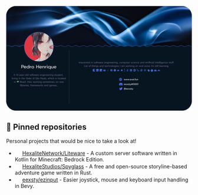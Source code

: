 <img src="Frame 1 (1).png" />

## 📌 Pinned repositories

Personal projects that would be nice to take a look at!

* <img height="16" width="16" src="https://cdn.jsdelivr.net/npm/simple-icons@v6/icons/kotlin.svg"/> [HexaliteNetwork/Liteware](https://github.com/HexaliteNetwork/Liteware) - A custom server software written in Kotlin for Minecraft: Bedrock Edition. 
* <img height="16" width="16" src="https://cdn.jsdelivr.net/npm/simple-icons@v6/icons/rust.svg"/> [HexaliteStudios/Spyglass](https://github.com/HexaliteStudios/Spyglass) - A free and open-source storyline-based adventure game written in Rust.
* <img height="16" width="16" src="https://cdn.jsdelivr.net/npm/simple-icons@v6/icons/rust.svg"/> [eexsty/ezinput](https://github.com/eexsty/ezinput) - Easier joystick, mouse and keyboard input handling in Bevy.
